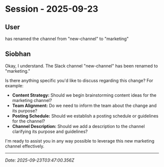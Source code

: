 # Session - 2025-09-23

## User
has renamed the channel from "new-channel" to "marketing"

## Siobhan
Okay, I understand. The Slack channel "new-channel" has been renamed to "marketing."

Is there anything specific you'd like to discuss regarding this change? For example:

*   **Content Strategy:** Should we begin brainstorming content ideas for the marketing channel?
*   **Team Alignment:** Do we need to inform the team about the change and its purpose?
*   **Posting Schedule:** Should we establish a posting schedule or guidelines for the channel?
*   **Channel Description:** Should we add a description to the channel clarifying its purpose and guidelines?

I'm ready to assist you in any way possible to leverage this new marketing channel effectively.


---
*Date: 2025-09-23T03:47:00.356Z*